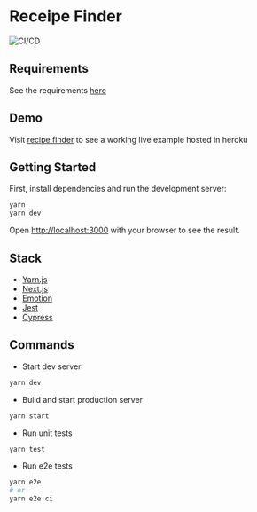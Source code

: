# Receipe Finder

![CI/CD](https://github.com/jorgesuarezch/recipe-finder/actions/workflows/main.yml/badge.svg)

## Requirements

See the requirements [here](resources/readme.md)

## Demo

Visit [recipe finder](https://everlyhealth-recipe-finder.herokuapp.com/) to see a working live example hosted in heroku

## Getting Started

First, install dependencies and run the development server:

```bash
yarn
yarn dev
```

Open [http://localhost:3000](http://localhost:3000) with your browser to see the result.

## Stack

- [Yarn.js](https://nextjs.org/)
- [Next.js](https://nextjs.org/)
- [Emotion](https://emotion.sh/)
- [Jest](https://jestjs.io/)
- [Cypress](https://www.cypress.io/)

## Commands

- Start dev server

```bash
yarn dev
```

- Build and start production server

```bash
yarn start
```

- Run unit tests

```bash
yarn test
```

- Run e2e tests

```bash
yarn e2e
# or
yarn e2e:ci
```
